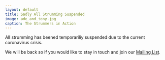 ```yaml
---
layout: default
title: Sadly All Strumming Suspended
image: ade_and_tony.jpg
caption: The Strummers in Action
---
```

All strumming has beened temporariliy suspended due to the current coronavirus crisis.

We will be back so if you would like to stay in touch and join our [Mailing List](https://groups.google.com/forum/#!forum/shropshirestrummers).

<!--
Children across the country have been casting aside their recorders and are taking up the ukulele instead.  Adults who haven’t played a musical instrument for years are finding the ukulele is fun and easy to play.  Now the ukulele can be heard all across Shrophire.
 
The Shropshire Strummers meet every week ([calendar](/calendar)), to sing and enjoy learning to play this entertaining little instrument.
 
Why not join us and follow in the steps of other famous ukulele players like George Harrison, Brian Wilson, Brian May, Eric Clapton and Marilyn Monroe.
 
Call Adrian on 07904 624357 or join our [Mailing List](https://groups.google.com/forum/#!forum/shropshirestrummers).  No experience necessary, we'll even lend you a ukulele.
-->
